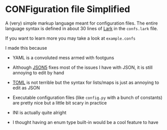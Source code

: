 # CONFiguration file Simplified

A (very) simple markup language meant for configuration files.
The entire language syntax is defined in about 30 lines of [Lark](https://github.com/lark-parser/lark) in the `confs.lark` file.

If you want to learn more you may take a look at `example.confs`



I made this because

* YAML is a convoluted mess armed with footguns

* Although [JSON5](https://json5.org/) fixes most of the issues I have with JSON, it is still annoying to edit by hand

* [TOML](https://toml.io/en/) is not terrible but the syntax for lists/maps is just as annoying to edit as JSON

* Executable configuration files (like `config.py` with a bunch of constants) are pretty nice but a little bit scary in practice

* INI is actually quite alright

* I thought having an enum type built-in would be a cool feature to have
